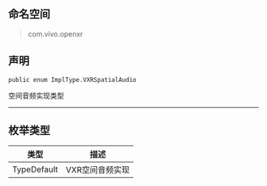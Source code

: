 ## 命名空间
>com.vivo.openxr

## 声明
```CSharp
public enum ImplType.VXRSpatialAudio
```

空间音频实现类型

---------------------

## 枚举类型
类型 | 描述
------ | ------
 TypeDefault | VXR空间音频实现

